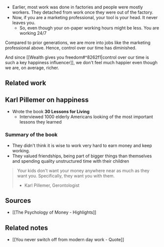 - Earlier, most work was done in factories and people were mostly workers. They detached from work once they were out of the factory.
- Now, if you are a marketing professional, your tool is your head. It never leaves you.
	- So, even though your on-paper working hours might be less. You are working 24/7

Compared to prior generations, we are more into jobs like the marketing professional above. Hence, control over our time has diminished.

And since [[Wealth gives you freedom#^8262f1|control over our time is such a key happiness influencer]], we don't feel much happier even though we are, on average, richer.

## Related work 

## Karl Pillemer on happiness
- Wrote the book **30 Lessons for Living**
	- Interviewed 1000 elderly Americans looking of the most important lessons they learned

### Summary of the book
- They didn't think it is wise to work very hard to earn money and keep working.
- They valued friendships, being part of bigger things than themselves and spending quality unstructured time with their children
> Your kids don't want your money anywhere near as much as they want you. Specifically, they want you with them.
> - Karl Pillemer, Gerontologist

## Sources
- [[The Psychology of Money - Highlights]]

## Related notes
- [[You never switch off from modern day work - Quote]]
